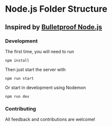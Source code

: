 # Node.js Folder Structure

## Inspired by [Bulletproof Node.js](https://github.com/santiq/bulletproof-nodejs)

### Development

The first time, you will need to run

```
npm install
```

Then just start the server with

```
npm run start
```

Or start in development using Nodemon

```
npm run dev
```

### Contributing

All feedback and contributions are welcome!

